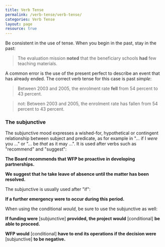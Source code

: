 ```yaml
---
title: Verb Tense
permalink: /verb-tense/verb-tense/
categories: Verb Tense
layout: page
resource: true
---
```


Be consistent in the use of tense. When you begin in the past, stay in the past:

> The evaluation mission __noted__ that the beneficiary schools __had__ few teaching materials.

A common error is the use of the present perfect to describe an event that has already ended. The correct verb tense for this case is past *simple*:

> Between 2003 and 2005, the enrolment rate __fell__ from 54 percent to 43 percent.

> not: Between 2003 and 2005, the enrolment rate has fallen from 54 percent to 43 percent.

### The subjunctive
The subjunctive mood expresses a wished-for, hypothetical or contingent relationship between subject and predicate, as for example in "... if I *were* you ..." or "... be *that* as it may ...". It is used after verbs such as "recommend" and "suggest":

__The Board recommends that WFP be proactive in developing partnerships.__

__We suggest that he take leave of absence until the matter has been resolved.__

The subjunctive is usually used after "if":

__If a further emergency were to occur during this period.__

When using the conditional *would*, be sure to use the subjunctive as well:

__If funding were__ [subjunctive] __provided, the project would__ [conditional] __be able to proceed.__

__WFP would__ [conditional] __have to end its operations if the decision were__ [subjunctive] __to be negative.__